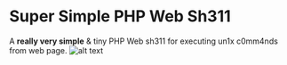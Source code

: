 # Super Simple PHP Web Sh311

A **really very simple** & tiny PHP Web sh311 for executing un1x c0mm4nds from web page.
![alt text](https://github.com/m4l4v1t4/5up3z-51mpl3-6H6-W36-Sh311/blob/8e90ccfafb29986cd1353b25d65f84bfc1cf671f/screenshot.png "Screenshot")
